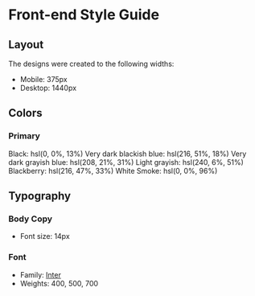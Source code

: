 # Front-end Style Guide

## Layout

The designs were created to the following widths:

-   Mobile: 375px
-   Desktop: 1440px

## Colors

### Primary

Black: hsl(0, 0%, 13%)
Very dark blackish blue: hsl(216, 51%, 18%)
Very dark grayish blue: hsl(208, 21%, 31%)
Light grayish: hsl(240, 6%, 51%)
Blackberry: hsl(216, 47%, 33%)
White Smoke: hsl(0, 0%, 96%)

## Typography

### Body Copy

-   Font size: 14px

### Font

-   Family: [Inter](https://fonts.google.com/specimen/Inter)
-   Weights: 400, 500, 700
